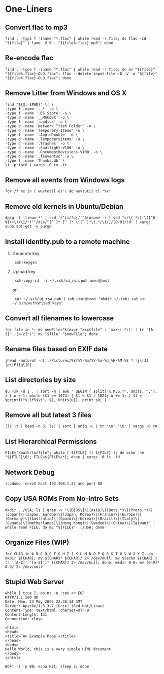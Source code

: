 # One-Liners
## Convert flac to mp3
	find . -type f -iname "*.flac" | while read -r file; do flac -cd "${file}" | lame -V 0 - "${file%.flac}.mp3"; done

## Re-encode flac
	find . -type f -iname "*.flac" | while read -r file; do mv "${file}" "${file%.flac}-OLD.flac"; flac --delete-input-file -8 -V -o "${file}" "${file%.flac}-OLD.flac"; done

## Remove Litter from Windows and OS X
	find "${@:-$PWD}" \( \
	-type f -name '._*' -o \
	-type f -name '.DS_Store' -o \
	-type d -name '__MACOSX' -o \
	-type f -name '.apdisk' -o \
	-type d -name 'Network Trash Folder' -o \
	-type d -name 'Temporary Items' -o \
	-type f -name '.AppleDouble' -o \
	-type d -name '.TemporaryItems' -o \
	-type d -name '.Trashes' -o \
	-type d -name '.Spotlight-V100' -o \
	-type d -name '.DocumentRevisions-V100' -o \
	-type d -name '.fseventsd' -o \
	-type f -name 'Thumbs.db' \
	\) -print0 | xargs -0 rm -fr

## Remove all events from Windows logs
	for /f %x in ('wevtutil el') do wevtutil cl "%x"

## Remove old kernels in Ubuntu/Debian
	dpkg -l 'linux-*' | sed '/^ii/!d;/'"$(uname -r | sed "s/\(.*\)-\([^0-9]\+\)/\1/")"'/d;s/^[^ ]* [^ ]* \([^ ]*\).*/\1/;/[0-9]/!d' | xargs sudo apt-get -y purge

## Install identity.pub to a remote machine
1. Generate key

		ssh-keygen

2. Upload key

		ssh-copy-id  -i ~/.ssh/id_rsa.pub user@host

	or

		cat ~/.ssh/id_rsa.pub | ssh user@host "mkdir ~/.ssh; cat >> ~/.ssh/authorized_keys"

## Convert all filenames to lowercase
	for file in *; do newFile="$(expr "xxx$file" : 'xxx\(.*\)' | tr '[A-Z]' '[a-z]')"; mv "$file" "$newFile"; done

## Rename files based on EXIF date
	jhead -autorot -nf../Pictures/%Y/%Y-%m/%Y-%m-%d_%H-%M-%S *.[j\|J][p\|P][g\|G]

## List directories by size
	du -xk -d 1 . | sort -n | awk ' BEGIN { split("K,M,G,T", Units, ","); } { u = 1; while ($1 >= 1024) { $1 = $1 / 1024; u += 1; } $1 = sprintf("%.1f%s\t", $1, Units[u]); print $0; } '

## Remove all but latest 3 files
	(ls -t | head -n 3; ls) | sort | uniq -u | tr '\n' '\0' | xargs -0 rm

## List Hierarchical Permissions
	FILE="/path/to/file"; while [ ${FILE} ]( ${FILE} ); do echo -ne "${FILE}\0"; FILE=${FILE%/*}; done | xargs -0 ls -ld

## Network Debug
	tcpdump -nnvvS host 192.168.1.22 and port 80

## Copy USA ROMs From No-Intro Sets
	mkdir ../USA; ls | grep -v "\[BIOS\]\|(Asia)\|(Beta.*)\|(Proto.*)\|(Japan)\|(Japan, Europe)\|(Japan, Korea)\|(France)\|(Europe)\|(Germany)\|(Australia)\|(Spain)\|(Korea)\|(Brazil)\|(Italy)\|(Canada)\|(Netherlands)\|(Hong Kong)\|(Sweden)\|(China)\|(Taiwan)" | while read FILE; do mv "${FILE}" ../USA; done

## Organize Files (WIP)
	for CHAR in A B C D E F G H I J K L M N O P Q R S T U V W X Y Z; do mkdir ${CHAR}; mv ${CHAR}* ${CHAR}/ 2> /dev/null; mv $(echo ${CHAR} | tr '[A-Z]' '[a-z]')* ${CHAR}/ 2> /dev/null; done; mkdir 0-9; mv [0-9]* 0-9/ 2> /dev/null

## Stupid Web Server
	while [ true ]; do nc -e 'cat << EOF
	HTTP/1.1 200 OK
	Date: Mon, 23 May 2005 22:38:34 GMT
	Server: Apache/1.3.3.7 (Unix) (Red-Hat/Linux)
	Content-Type: text/html; charset=UTF-8
	Content-Length: 131
	Connection: close
	
	<html>
	<head>
	<title>`An Example Page`</title>
	</head>
	<body>
	Hello World, this is a very simple HTML document.
	</body>
	</html>
	
	EOF' -l -p 80; echo Hit; sleep 2; done
